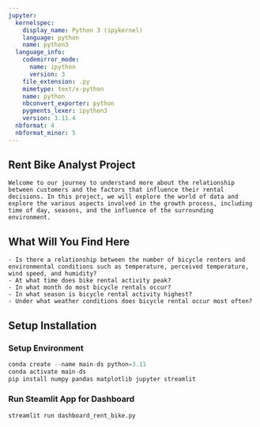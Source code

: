 ```yaml
---
jupyter:
  kernelspec:
    display_name: Python 3 (ipykernel)
    language: python
    name: python3
  language_info:
    codemirror_mode:
      name: ipython
      version: 3
    file_extension: .py
    mimetype: text/x-python
    name: python
    nbconvert_exporter: python
    pygments_lexer: ipython3
    version: 3.11.4
  nbformat: 4
  nbformat_minor: 5
---
```


## Rent Bike Analyst Project
```
Welcome to our journey to understand more about the relationship between customers and the factors that influence their rental decisions. In this project, we will explore the world of data and explore the various aspects involved in the growth process, including time of day, seasons, and the influence of the surrounding environment.
```

## What Will You Find Here
```
- Is there a relationship between the number of bicycle renters and environmental conditions such as temperature, perceived temperature, wind speed, and humidity?
- At what time does bike rental activity peak?
- In what month do most bicycle rentals occur?
- In what season is bicycle rental activity highest?
- Under what weather conditions does bicycle rental occur most often?
```

## Setup Installation
### Setup Environment

``` python
conda create --name main-ds python=3.11
conda activate main-ds
pip install numpy pandas matplotlib jupyter streamlit
```

### Run Steamlit App for Dashboard

``` python
streamlit run dashboard_rent_bike.py
```